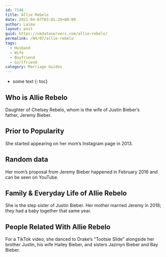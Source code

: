 ```yaml
---
id: 7146
title: Allie Rebelo
date: 2021-04-07T03:01:29+00:00
author: Laima
layout: post
guid: https://ukdataservers.com/allie-rebelo/
permalink: /04/07/allie-rebelo
tags:
  - Husband
  - Wife
  - Boyfriend
  - Girlfriend
category: Marriage Guides
---
```


* some text
{: toc}


## Who is Allie Rebelo
                  
                  
                  
Daughter of Chelsey Rebelo, whom is the wife of Justin Bieber&#8217;s father, Jeremy Bieber.
                  
              
            
              
            
                
                
                
## Prior to Popularity
                  
                  
                  
She started appearing on her mom&#8217;s Instagram page in 2013.
                  
              
            
              
            
                
                
                
## Random data
                  
                  
                  
Her mom&#8217;s proposal from Jeremy Bieber happened in February 2016 and can be seen on YouTube.
                  
              
            
              
            
                
                
                
## Family & Everyday Life of Allie Rebelo
                  
                  
                  
She is the step sister of Justin Bieber. Her mother married Jeremy in 2018; they had a baby together that same year. 
                  
              
            
              
            
                
                
                
## People Related With Allie Rebelo
                  
                  
                  
For a TikTok video, she danced to Drake&#8217;s &#8220;Tootsie Slide&#8221; alongside her brother Justin, his wife Hailey Bieber, and sisters Jazmyn Bieber and Bay Bieber.
                  
              
            
              
            
                
              
            
              
              
            
            
              
            
          
          
          